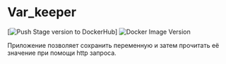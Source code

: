 # Var_keeper

[![Push Stage version to DockerHub](https://github.com/Yitrop/var_keeper/actions/workflows/staging.yml/badge.svg)] ![Docker Image Version](https://img.shields.io/docker/v/yitigroup/var_keeper?sort=date&label=build%20for%20commit)

Приложение позволяет сохранить переменную и затем прочитать её значение при помощи http запроса.
